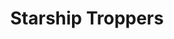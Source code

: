 ---
title: "Starship Troppers"

year: 1997

director: "Paul Verhoeven"

summary: "Humankind fights against insects from across the galaxy. Three young adults join the fight after their home is destroyed"

comment: "Not-so-subtle but oh-so-memorable comment on 1930s germany. And it has Michael Ironside in yet another bad-ass role!"

video: "https://media.giphy.com/media/v1.Y2lkPTc5MGI3NjExazJvODd4dHYzb3R5ZWwxaWpxcWFkcnl2eDR5Z3Q0czIxcGZ1ZzFqNCZlcD12MV9pbnRlcm5hbF9naWZfYnlfaWQmY3Q9Zw/YYfEjWVqZ6NDG/giphy.mp4"

image: "https://media.giphy.com/media/YYfEjWVqZ6NDG/giphy.gif"

imdb: "https://www.imdb.com/title/tt0120201/"

quotes:
  - "Come on you apes! You want to live forever?"
---